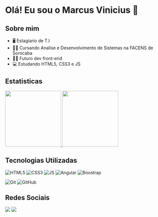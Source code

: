 # Olá! Eu sou o Marcus Vinicius 🤝

## Sobre mim
-  🖥️  Estagiario de T.I
-  👨‍🎓 Cursando Analise e Desenvolvimento de Sistemas na FACENS de Sorocaba
-  👨‍💻 Futuro dev front-end
-  💻 Estudando HTML5, CSS3 e JS


## Estatisticas 

<div style="display: flex; flex-direction: column;">
  <a href="https://github.com/Marcus310">
  <img height="180em" src="https://github-readme-stats-sigma-five.vercel.app/api?username=Marcus310&show_icons=true&theme=tokyonight&include_all_commits=true&count_private=true"/>
  <img height="180em" src="https://github-readme-stats-sigma-five.vercel.app/api/top-langs/?username=Marcus310&layout=compact&langs_count=7&theme=tokyonight"/>
  </a>
</div>

  ## Tecnologias Utilizadas
  
![HTML5](https://img.shields.io/badge/HTML5-E34F26?style=for-the-badge&logo=html5&logoColor=white)
![CSS3](https://img.shields.io/badge/CSS3-1572B6?style=for-the-badge&logo=css3&logoColor=white)
![JS](https://img.shields.io/badge/JavaScript-F7DF1E?style=for-the-badge&logo=javascript&logoColor=black)
![Angular](https://img.shields.io/badge/Angular-DD0031?style=for-the-badge&logo=angular&logoColor=white)
![Boostrap](https://img.shields.io/badge/Bootstrap-563D7C?style=for-the-badge&logo=bootstrap&logoColor=white)

![Git](https://img.shields.io/badge/git-%23F05033.svg?style=for-the-badge&logo=git&logoColor=white)
![GitHub](https://img.shields.io/badge/github-%23121011.svg?style=for-the-badge&logo=github&logoColor=white)

 
  ## Redes Sociais
  
  <a href="https://www.instagram.com/marcu_uss/" target="_blank"><img src="https://img.shields.io/badge/-Instagram-%23E4405F?style=for-the-badge&logo=instagram&logoColor=white" target="_blank"></a>
  <a href="www.linkedin.com/in/marcus-vinícius-b11675209" target="_blank"><img src="https://img.shields.io/badge/-LinkedIn-%230077B5?style=for-the-badge&logo=linkedin&logoColor=white" target="_blank"></a> 
</div>    
  
  
  
  
  
  
    
    
    
  
  
  
